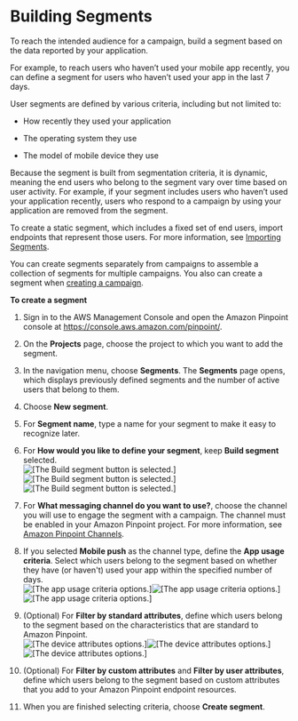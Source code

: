 # Building Segments<a name="segments-building"></a>

To reach the intended audience for a campaign, build a segment based on the data reported by your application\.

For example, to reach users who haven’t used your mobile app recently, you can define a segment for users who haven’t used your app in the last 7 days\.

User segments are defined by various criteria, including but not limited to:

+ How recently they used your application

+ The operating system they use

+ The model of mobile device they use

Because the segment is built from segmentation criteria, it is dynamic, meaning the end users who belong to the segment vary over time based on user activity\. For example, if your segment includes users who haven’t used your application recently, users who respond to a campaign by using your application are removed from the segment\.

To create a static segment, which includes a fixed set of end users, import endpoints that represent those users\. For more information, see [Importing Segments](segments-importing.md)\.

You can create segments separately from campaigns to assemble a collection of segments for multiple campaigns\. You also can create a segment when [creating a campaign](campaigns.md)\. 

**To create a segment**

1. Sign in to the AWS Management Console and open the Amazon Pinpoint console at [https://console\.aws\.amazon\.com/pinpoint/](https://console.aws.amazon.com/pinpoint/)\.

1. On the **Projects** page, choose the project to which you want to add the segment\.

1. In the navigation menu, choose **Segments**\. The **Segments** page opens, which displays previously defined segments and the number of active users that belong to them\.

1. Choose **New segment**\.

1. For **Segment name**, type a name for your segment to make it easy to recognize later\.

1. For **How would you like to define your segment**, keep **Build segment** selected\.  
![\[The Build segment button is selected.\]](http://docs.aws.amazon.com/pinpoint/latest/userguide/images/segments_build.png)![\[The Build segment button is selected.\]](http://docs.aws.amazon.com/pinpoint/latest/userguide/)![\[The Build segment button is selected.\]](http://docs.aws.amazon.com/pinpoint/latest/userguide/)

1. For **What messaging channel do you want to use?**, choose the channel you will use to engage the segment with a campaign\. The channel must be enabled in your Amazon Pinpoint project\. For more information, see [Amazon Pinpoint Channels](channels.md)\.

1. If you selected **Mobile push** as the channel type, define the **App usage criteria**\. Select which users belong to the segment based on whether they have \(or haven't\) used your app within the specified number of days\.  
![\[The app usage criteria options.\]](http://docs.aws.amazon.com/pinpoint/latest/userguide/images/segments_usage.png)![\[The app usage criteria options.\]](http://docs.aws.amazon.com/pinpoint/latest/userguide/)![\[The app usage criteria options.\]](http://docs.aws.amazon.com/pinpoint/latest/userguide/)

1. \(Optional\) For **Filter by standard attributes**, define which users belong to the segment based on the characteristics that are standard to Amazon Pinpoint\.  
![\[The device attributes options.\]](http://docs.aws.amazon.com/pinpoint/latest/userguide/images/segments_standard_attributes.png)![\[The device attributes options.\]](http://docs.aws.amazon.com/pinpoint/latest/userguide/)![\[The device attributes options.\]](http://docs.aws.amazon.com/pinpoint/latest/userguide/)

1. \(Optional\) For **Filter by custom attributes** and **Filter by user attributes**, define which users belong to the segment based on custom attributes that you add to your Amazon Pinpoint endpoint resources\.

1. When you are finished selecting criteria, choose **Create segment**\.